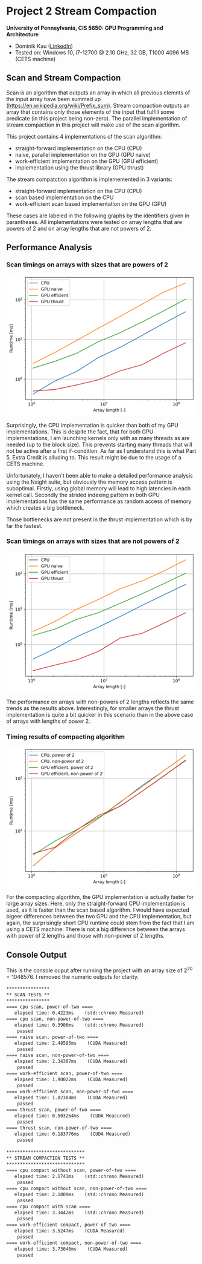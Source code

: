 Project 2 Stream Compaction
===========================

**University of Pennsylvania, CIS 5650: GPU Programming and Architecture**

* Dominik Kau ([LinkedIn](https://www.linkedin.com/in/dominikkau/))
* Tested on: Windows 10, i7-12700 @ 2.10 GHz, 32 GB, T1000 4096 MB (CETS machine)

## Scan and Stream Compaction

Scan is an algorithm that outputs an array in which all previous elemnts of the input array have been summed up (https://en.wikipedia.org/wiki/Prefix_sum).
Stream compaction outputs an array that contains only those elements of the input that fulfill some predicate (in this project being non-zero).
The parallel implementation of stream compaction in this project will make use of the scan algorithm.

This project contains 4 implementations of the scan algorithm:
* straight-forward implementation on the CPU (CPU)
* naive, parallel implementation on the GPU (GPU naive)
* work-efficient implementation on the GPU (GPU efficient)
* implementation using the thrust library (GPU thrust)

The stream compatction algorithm is implememented in 3 variants:
* straight-forward implementation on the CPU (CPU)
* scan based implementation on the CPU
* work-efficient scan based implementation on the GPU (GPU)

These cases are labeled in the following graphs by the identifiers given in parantheses.
All implementations were tested on array lengths that are powers of 2 and on array lengths that are not powers of 2.

## Performance Analysis

### Scan timings on arrays with sizes that are powers of 2

![](img/performance_pow2.svg)

Surprisingly, the CPU implementation is quicker than both of my GPU implementations.
This is despite the fact, that for both GPU implementations, I am launching kernels only with as many threads as are needed (up to the block size).
This prevents starting many threads that will not be active after a first if-condition.
As far as I understand this is what Part 5, Extra Credit is alluding to.
This result might be due to the usage of a CETS machine.

Unfortunately, I haven't been able to make a detailed performance analysis using the Nsight suite, but obviously the memory access pattern is suboptimal.
Firstly, using global memory will lead to high latencies in each kernel call.
Secondly the strided indexing pattern in both GPU implementations has the same performance as random access of memory which creates a big bottleneck.

Those bottlenecks are not present in the thrust implementation which is by far the fastest.

### Scan timings on arrays with sizes that are not powers of 2

![](img/performance_nonpow2.svg)

The performance on arrays with non-powers of 2 lengths reflects the same trends as the results above.
Interestingly, for smaller arrays the thrust implementation is quite a bit quicker in this scenario than in the above case of arrays with lengths of power 2.

### Timing results of compacting algorithm

![](img/performance_compact.svg)

For the compacting algorithm, the GPU implementation is actually faster for large array sizes.
Here, only the straight-forward CPU implementation is used, as it is faster than the scan based algorithm.
I would have expected bigeer differences between the two GPU and the CPU implementation, but again, the surprisingly short CPU runtime could stem from the fact that I am using a CETS machine.
There is not a big difference between the arrays with power of 2 lengths and those with non-power of 2 lengths.


## Console Output

This is the console ouput after running the project with an array size of $2^{20} = 1048576$.
I removed the numeric outputs for clarity.

```
****************
** SCAN TESTS **
****************
==== cpu scan, power-of-two ====
   elapsed time: 0.4223ms    (std::chrono Measured)
==== cpu scan, non-power-of-two ====
   elapsed time: 0.3906ms    (std::chrono Measured)
    passed
==== naive scan, power-of-two ====
   elapsed time: 2.48595ms    (CUDA Measured)
    passed
==== naive scan, non-power-of-two ====
   elapsed time: 2.34307ms    (CUDA Measured)
    passed
==== work-efficient scan, power-of-two ====
   elapsed time: 1.90022ms    (CUDA Measured)
    passed
==== work-efficient scan, non-power-of-two ====
   elapsed time: 1.82384ms    (CUDA Measured)
    passed
==== thrust scan, power-of-two ====
   elapsed time: 0.503264ms    (CUDA Measured)
    passed
==== thrust scan, non-power-of-two ====
   elapsed time: 0.183776ms    (CUDA Measured)
    passed

*****************************
** STREAM COMPACTION TESTS **
*****************************
==== cpu compact without scan, power-of-two ====
   elapsed time: 2.1741ms    (std::chrono Measured)
    passed
==== cpu compact without scan, non-power-of-two ====
   elapsed time: 2.1809ms    (std::chrono Measured)
    passed
==== cpu compact with scan ====
   elapsed time: 3.3442ms    (std::chrono Measured)
    passed
==== work-efficient compact, power-of-two ====
   elapsed time: 3.5247ms    (CUDA Measured)
    passed
==== work-efficient compact, non-power-of-two ====
   elapsed time: 3.73046ms    (CUDA Measured)
    passed
```
